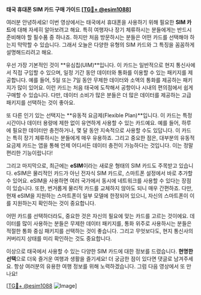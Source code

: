**태국 휴대폰 SIM 카드 구매 가이드 [[TG💪+ @esim1088](https://t.me/s/esim1088)]**

여러분 안녕하세요! 이번 영상에서는 태국에서 휴대폰을 사용하기 위해 필요한 **SIM 카드**에 대해 자세히 알아보려고 해요. 특히 여행자나 장기 체류하시는 분들에게는 반드시 준비해야 할 필수품 중 하나죠. 하지만 처음 방문하시는 분들은 어떤 카드를 선택해야 하는지 막막할 수 있습니다. 그래서 오늘은 다양한 유형의 SIM 카드와 그 특징을 꼼꼼하게 설명해드리려고 해요.

우선 가장 기본적인 것이 **유심칩(UIM)**입니다. 이 카드는 일반적으로 현지 통신사에서 직접 구입할 수 있으며, 일정 기간 동안 데이터와 통화를 이용할 수 있는 패키지를 제공합니다. 예를 들어, 5일 또는 7일 동안 무제한 데이터와 소액의 통화를 제공하는 패키지가 많이 있어요. 이런 카드는 처음 태국에 도착해서 공항이나 시내의 편의점에서 쉽게 구매할 수 있습니다. 다만, 데이터 소비가 많은 분들은 더 많은 데이터를 제공하는 고급 패키지를 선택하는 것이 좋아요.

또 다른 인기 있는 선택지는 **유동적 요금제(Flexible Plan)**입니다. 이 카드는 특정 시간이나 데이터 용량에 제한 없이 유연하게 사용할 수 있는 카드예요. 예를 들어, 하루에 필요한 데이터만 충전하거나, 몇 달 동안 지속적으로 사용할 수도 있답니다. 이 카드는 특히 장기 체류하시는 분들에게 매우 유용하죠. 그리고 중요한 점은, 대부분의 유동적 요금제 카드는 앱을 통해 언제 어디서든 데이터 충전이 가능하다는 것입니다. 이는 정말 편리한 기능이랍니다!

그리고 마지막으로, 최근에는 **eSIM**이라는 새로운 형태의 SIM 카드도 주목받고 있습니다. eSIM은 물리적인 카드가 아닌 전자식 SIM 카드로, 스마트폰 설정에서 바로 추가할 수 있어요. eSIM을 사용하면 여러 국가에서 동시에 네트워크를 사용할 수 있다는 장점이 있습니다. 또한, 번거롭게 물리적 카드를 교체하지 않아도 되니 매우 간편하죠. 다만, 현재 eSIM을 지원하는 스마트폰이 일부 모델에 한정되어 있으니, 자신의 스마트폰이 이를 지원하는지 확인하는 것이 중요합니다.

어떤 카드를 선택하더라도, 중요한 것은 자신의 필요에 맞는 카드를 고르는 것이에요. 데이터를 많이 사용하는 분들은 무제한 데이터 패키지를, 통화 위주로 사용하시는 분들은 적절한 통화 중심 패키지를 선택하는 것이 좋습니다. 그리고 무엇보다도, 현지 통신사의 커버리지 상태를 미리 확인하는 것도 중요합니다.

이상으로 태국에서 사용할 수 있는 다양한 SIM 카드에 대한 정보를 드렸습니다. **현명한 선택**으로 더욱 즐거운 여행과 생활을 즐기세요! 더 궁금한 점이 있다면 댓글로 남겨주세요. 항상 여러분의 유용한 여행 정보를 위해 노력하겠습니다. 그럼 다음 영상에서 또 만나요!

[[TG💪+ @esim1088](https://t.me/s/esim1088) ![Image](https://i.postimg.cc/Y0z9fWf4/image.png)]
